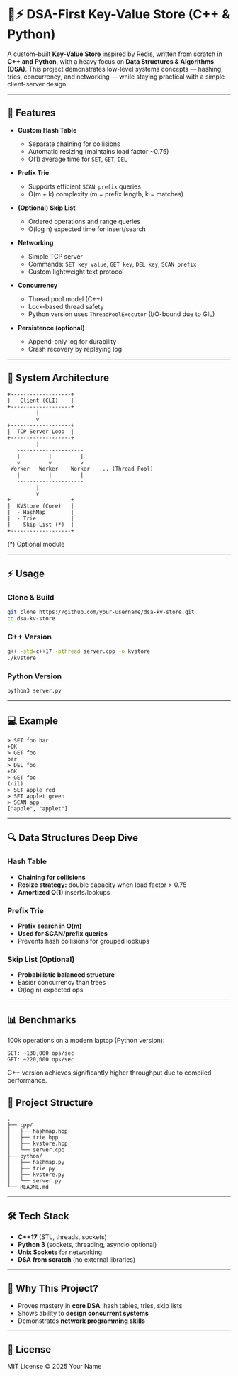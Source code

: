 # 🔑⚡ DSA-First Key-Value Store (C++ & Python)

A custom-built **Key-Value Store** inspired by Redis, written from scratch in **C++ and Python**, with a heavy focus on **Data Structures & Algorithms (DSA)**.
This project demonstrates low-level systems concepts — hashing, tries, concurrency, and networking — while staying practical with a simple client-server design.

---

## 🚀 Features

* **Custom Hash Table**

  * Separate chaining for collisions
  * Automatic resizing (maintains load factor \~0.75)
  * O(1) average time for `SET`, `GET`, `DEL`

* **Prefix Trie**

  * Supports efficient `SCAN prefix` queries
  * O(m + k) complexity (m = prefix length, k = matches)

* **(Optional) Skip List**

  * Ordered operations and range queries
  * O(log n) expected time for insert/search

* **Networking**

  * Simple TCP server
  * Commands: `SET key value`, `GET key`, `DEL key`, `SCAN prefix`
  * Custom lightweight text protocol

* **Concurrency**

  * Thread pool model (C++)
  * Lock-based thread safety
  * Python version uses `ThreadPoolExecutor` (I/O-bound due to GIL)

* **Persistence (optional)**

  * Append-only log for durability
  * Crash recovery by replaying log

---

## 🧩 System Architecture

```
+-------------------+
|   Client (CLI)    |
+-------------------+
         |
         v
+-------------------+
|  TCP Server Loop  |
+-------------------+
         |
   ---------------------
   |         |         |
   v         v         v
 Worker   Worker    Worker   ... (Thread Pool)
   |         |         |
   ---------------------
         |
         v
+-------------------+
|  KVStore (Core)   |
|  - HashMap        |
|  - Trie           |
|  - Skip List (*)  |
+-------------------+
```

(\*) Optional module

---

## ⚡ Usage

### Clone & Build

```bash
git clone https://github.com/your-username/dsa-kv-store.git
cd dsa-kv-store
```

### C++ Version

```bash
g++ -std=c++17 -pthread server.cpp -o kvstore
./kvstore
```

### Python Version

```bash
python3 server.py
```

---

## 💻 Example

```
> SET foo bar
+OK
> GET foo
bar
> DEL foo
+OK
> GET foo
(nil)
> SET apple red
> SET applet green
> SCAN app
["apple", "applet"]
```

---

## 🔍 Data Structures Deep Dive

### Hash Table

* **Chaining for collisions**
* **Resize strategy:** double capacity when load factor > 0.75
* **Amortized O(1)** inserts/lookups

### Prefix Trie

* **Prefix search in O(m)**
* **Used for SCAN/prefix queries**
* Prevents hash collisions for grouped lookups

### Skip List (Optional)

* **Probabilistic balanced structure**
* Easier concurrency than trees
* O(log n) expected ops

---

## 📊 Benchmarks

100k operations on a modern laptop (Python version):

```
SET: ~130,000 ops/sec
GET: ~220,000 ops/sec
```

C++ version achieves significantly higher throughput due to compiled performance.

 

## 📂 Project Structure

```
.
├── cpp/
│   ├── hashmap.hpp
│   ├── trie.hpp
│   ├── kvstore.hpp
│   └── server.cpp
├── python/
│   ├── hashmap.py
│   ├── trie.py
│   ├── kvstore.py
│   └── server.py
└── README.md
```

---

## 🛠️ Tech Stack

* **C++17** (STL, threads, sockets)
* **Python 3** (sockets, threading, asyncio optional)
* **Unix Sockets** for networking
* **DSA from scratch** (no external libraries)

---

## 🌟 Why This Project?

* Proves mastery in **core DSA**: hash tables, tries, skip lists
* Shows ability to **design concurrent systems**
* Demonstrates **network programming skills**
 

---

## 📜 License

MIT License © 2025 Your Name
